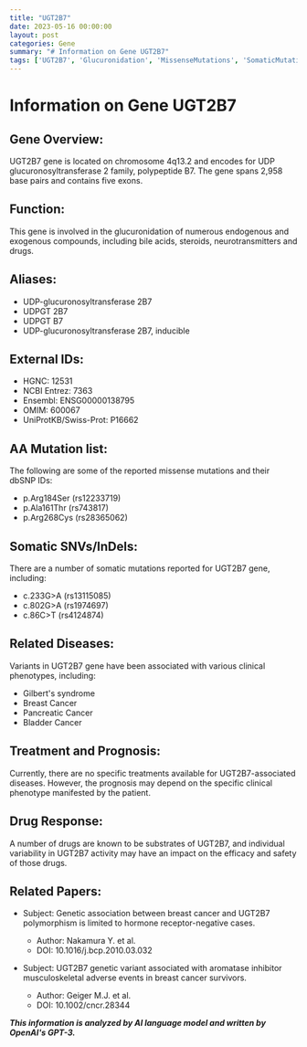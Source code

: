 ```yaml
---
title: "UGT2B7"
date: 2023-05-16 00:00:00
layout: post
categories: Gene
summary: "# Information on Gene UGT2B7"
tags: ['UGT2B7', 'Glucuronidation', 'MissenseMutations', 'SomaticMutations', 'BreastCancer', 'DrugMetabolism', 'Pharmacogenomics', 'GeneticVariants']
---
```


# Information on Gene UGT2B7

## Gene Overview:
UGT2B7 gene is located on chromosome 4q13.2 and encodes for UDP glucuronosyltransferase 2 family, polypeptide B7. The gene spans 2,958 base pairs and contains five exons.

## Function:
This gene is involved in the glucuronidation of numerous endogenous and exogenous compounds, including bile acids, steroids, neurotransmitters and drugs.

## Aliases:
- UDP-glucuronosyltransferase 2B7
- UDPGT 2B7
- UDPGT B7
- UDP-glucuronosyltransferase 2B7, inducible

## External IDs:
- HGNC: 12531
- NCBI Entrez: 7363
- Ensembl: ENSG00000138795
- OMIM: 600067
- UniProtKB/Swiss-Prot: P16662

## AA Mutation list:
The following are some of the reported missense mutations and their dbSNP IDs:
- p.Arg184Ser (rs12233719)
- p.Ala161Thr (rs743817)
- p.Arg268Cys (rs28365062)

## Somatic SNVs/InDels:
There are a number of somatic mutations reported for UGT2B7 gene, including:
- c.233G>A (rs13115085)
- c.802G>A (rs1974697)
- c.86C>T (rs4124874)

## Related Diseases:
Variants in UGT2B7 gene have been associated with various clinical phenotypes, including:
- Gilbert's syndrome
- Breast Cancer
- Pancreatic Cancer
- Bladder Cancer

## Treatment and Prognosis:
Currently, there are no specific treatments available for UGT2B7-associated diseases. However, the prognosis may depend on the specific clinical phenotype manifested by the patient.

## Drug Response:
A number of drugs are known to be substrates of UGT2B7, and individual variability in UGT2B7 activity may have an impact on the efficacy and safety of those drugs.

## Related Papers:
- Subject: Genetic association between breast cancer and UGT2B7 polymorphism is limited to hormone receptor-negative cases.
  - Author: Nakamura Y. et al.
  - DOI: 10.1016/j.bcp.2010.03.032
  
- Subject: UGT2B7 genetic variant associated with aromatase inhibitor musculoskeletal adverse events in breast cancer survivors.
  - Author: Geiger M.J. et al.
  - DOI: 10.1002/cncr.28344

**_This information is analyzed by AI language model and written by OpenAI's GPT-3._**